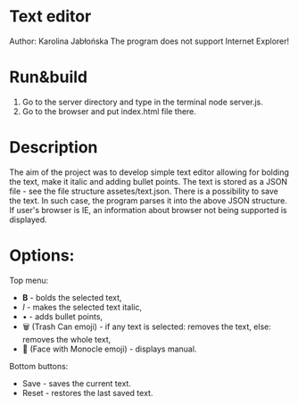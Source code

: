# Text editor
Author: Karolina Jabłońska
The program does not support Internet Explorer!
# Run&build
  1. Go to the server directory and type in the terminal node server.js.
  2. Go to the browser and put index.html file there.
# Description
The aim of the project was to develop simple text editor allowing for bolding the text, make it italic and adding bullet points.
The text is stored as a JSON file - see the file structure assetes/text.json.
There is a possibility to save the text. In such case, the program parses it into the above JSON structure.
If user's browser is IE, an information about browser not being supported is displayed.

# Options:
Top menu:
  * <b>B</b>    -   bolds the selected text,
  * <i>I</i>    -   makes the selected text italic,
  * •           -   adds bullet points,
  * &#128465;&#65039; (Trash Can emoji)   -   if any text is selected: removes the text, else: removes the whole text,
  * &#129488; (Face with Monocle emoji)   -   displays manual.

Bottom buttons:
  * Save    -   saves the current text.
  * Reset   - restores the last saved text.
